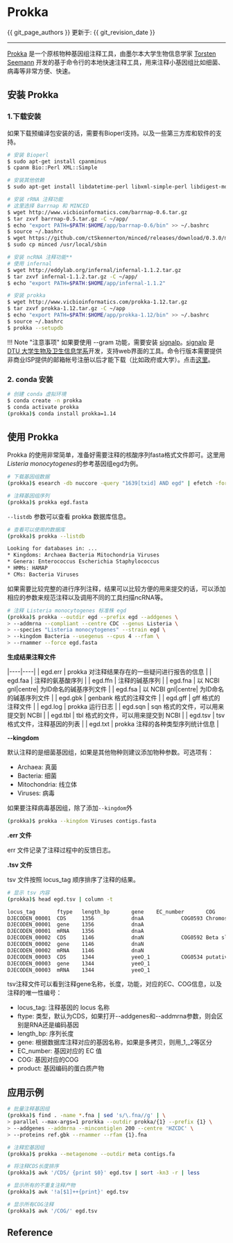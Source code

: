 # Prokka

{{ git_page_authors }} 更新于: {{ git_revision_date }}

---

[Prokka][] 是一个原核物种基因组注释工具，由墨尔本大学生物信息学家 [Torsten Seemann](https://tseemann.github.io/) 开发的基于命令行的本地快速注释工具，用来注释小基因组比如细菌、病毒等非常方便、快速。

## 安装 Prokka

### 1.下载安装

如果下载预编译包安装的话，需要有Bioperl支持。以及一些第三方库和软件的支持。

```bash
# 安装 Bioperl
$ sudo apt-get install cpanminus
$ cpanm Bio::Perl XML::Simple

# 安装其他依赖
$ sudo apt-get install libdatetime-perl libxml-simple-perl libdigest-md5-perl git default-jre bioperl

# 安装 rRNA 注释功能
# 这里选择 Barrnap 和 MINCED
$ wget http://www.vicbioinformatics.com/barrnap-0.6.tar.gz
$ tar zxvf barrnap-0.5.tar.gz -C ~/app/
$ echo "export PATH=$PATH:$HOME/app/barrnap-0.6/bin" >> ~/.bashrc
$ source ~/.bashrc
$ wget https://github.com/ctSkennerton/minced/releases/download/0.3.0/minced
$ sudo cp minced /usr/local/sbin

# 安装 ncRNA 注释功能**
# 使用 infernal
$ wget http://eddylab.org/infernal/infernal-1.1.2.tar.gz
$ tar zxvf infernal-1.1.2.tar.gz -C ~/app/
$ echo "export PATH=$PATH:$HOME/app/infernal-1.1.2"

# 安装 prokka
$ wget http://www.vicbioinformatics.com/prokka-1.12.tar.gz
$ tar zxvf prokka-1.12.tar.gz -C ~/app
$ echo "export PATH=$PATH:$HOME/app/prokka-1.12/bin" >> ~/.bashrc
$ source ~/.bashrc
$ prokka --setupdb
```

!!! Note "注意事项"
    如果要使用 --gram 功能，需要安装 [signalp](http://www.cbs.dtu.dk/services/SignalP/)。[signalp](http://www.cbs.dtu.dk/services/SignalP/) 是 [DTU 大学生物及卫生信息学系](http://www.cbs.dtu.dk/index.html)开发，支持web界面的工具。命令行版本需要提供非商业ISP提供的邮箱帐号注册以后才能下载（比如政府或大学）。点击[这里](http://www.cbs.dtu.dk/cgi-bin/nph-sw_request?signalp)。

### 2. conda 安装

```bash
# 创建 conda 虚拟环境
$ conda create -n prokka
$ conda activate prokka
(prokka)$ conda install prokka=1.14
```

## 使用 Prokka

Prokka 的使用非常简单，准备好需要注释的核酸序列fasta格式文件即可。这里用*Listeria monocytogenes*的参考基因组egd为例。

```bash
# 下载基因组数据
(prokka)$ esearch -db nuccore -query "1639[txid] AND egd" | efetch -format fasta > egd.fasta

# 注释基因组序列
(prokka)$ prokka egd.fasta
```

`--listdb` 参数可以查看 prokka 数据库信息。

```bash
# 查看可以使用的数据库
(prokka)$ prokka --listdb

Looking for databases in: ...
* Kingdoms: Archaea Bacteria Mitochondria Viruses
* Genera: Enterococcus Escherichia Staphylococcus
* HMMs: HAMAP
* CMs: Bacteria Viruses
```

如果需要比较完整的进行序列注释，结果可以比较方便的用来提交的话，可以添加相应的参数来规范注释以及调用不同的工具扫描ncRNA等。

```bash
# 注释 Listeria monocytogenes 标准株 egd
(prokka)$ prokka --outdir egd --prefix egd --addgenes \
> --addmrna --compliant --centre CDC --genus Listeria \
> --species "Listeria monocytogenes" --strain egd \
> --kingdom Bacteria --usegenus --cpus 4 --rfam \
> --rnammer --force egd.fasta
```

**生成结果注释文件**

|----|----|
| egd.err | prokka 对注释结果存在的一些疑问进行报告的信息 |
| egd.faa | 注释的氨基酸序列 |
| egd.ffn | 注释的碱基序列 |
| egd.fna | 以 NCBI gnl|centre| 为ID命名的碱基序列文件 |
| egd.fsa | 以 NCBI gnl|centre| 为ID命名的碱基序列文件 |
| egd.gbk | genbank 格式的注释文件 |
| egd.gff | gff 格式的注释文件 |
| egd.log | prokka 运行日志 |
| egd.sqn | sqn 格式的文件，可以用来提交到 NCBI |
| egd.tbl | tbl 格式的文件，可以用来提交到 NCBI |
| egd.tsv | tsv 格式文件，注释基因的列表 |
| egd.txt | prokka 注释的各种类型序列统计信息 |

**--kingdom**

默认注释的是细菌基因组，如果是其他物种则建议添加物种参数。可选项有：

* Archaea: 真菌
* Bacteria: 细菌
* Mitochondria: 线立体
* Viruses: 病毒

如果要注释病毒基因组，除了添加`--kingdom`外

```bash
(prokka)$ prokka --kingdom Viruses contigs.fasta
```

**.err 文件**

err 文件记录了注释过程中的反馈日志。

**.tsv 文件**

tsv 文件按照 locus_tag 顺序排序了注释的结果。

```bash
# 显示 tsv 内容
(prokka)$ head egd.tsv | column -t

locus_tag       ftype   length_bp       gene    EC_number       COG     product
DJECODEN_00001  CDS     1356            dnaA            COG0593 Chromosomal replication initiator protein DnaA
DJECODEN_00001  gene    1356            dnaA
DJECODEN_00001  mRNA    1356            dnaA
DJECODEN_00002  CDS     1146            dnaN            COG0592 Beta sliding clamp
DJECODEN_00002  gene    1146            dnaN
DJECODEN_00002  mRNA    1146            dnaN
DJECODEN_00003  CDS     1344            yeeO_1          COG0534 putative FMN/FAD exporter YeeO
DJECODEN_00003  gene    1344            yeeO_1
DJECODEN_00003  mRNA    1344            yeeO_1
```

tsv注释文件可以看到注释gene名称，长度，功能，对应的EC、COG信息，以及注释的唯一性编号：

- locus_tag: 注释基因的 locus 名称
- ftype: 类型，默认为CDS，如果打开--addgenes和--addmrna参数，则会区别是RNA还是编码基因
- length_bp: 序列长度
- gene: 根据数据库注释对应的基因名称，如果是多拷贝，则用_1,_2等区分
- EC_number: 基因对应的 EC 值
- COG: 基因对应的COG
- product: 基因编码的蛋白质产物

## 应用示例

```bash
# 批量注释基因组
(prokka)$ find . -name *.fna | sed 's/\.fna//g' | \
> parallel --max-args=1 prorkka --outdir prokka/{1} --prefix {1} \
> --addgenes --addmrna --mincontiglen 200 --centre 'HZCDC' \
> --proteins ref.gbk --rnammer --rfam {1}.fna

# 注释宏基因组
(prokka)$ prokka --metagenome --outdir meta contigs.fa

# 将注释CDS长度排序
(prokka)$ awk '/CDS/ {print $0}' egd.tsv | sort -kn3 -r | less

# 显示所有的不重复注释产物
(prokka)$ awk '!a[$1]++{print}' egd.tsv

# 显示所有COG注释
(prokka)$ awk '/COG/' egd.tsv
```

## Reference

[Prokka]: https://github.com/tseemann/prokka "Prokka"
